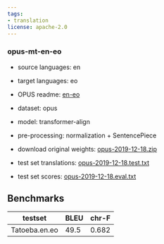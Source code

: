 ```yaml
---
tags:
- translation
license: apache-2.0
---
```


### opus-mt-en-eo

* source languages: en
* target languages: eo
*  OPUS readme: [en-eo](https://github.com/Helsinki-NLP/OPUS-MT-train/blob/master/models/en-eo/README.md)

*  dataset: opus
* model: transformer-align
* pre-processing: normalization + SentencePiece
* download original weights: [opus-2019-12-18.zip](https://object.pouta.csc.fi/OPUS-MT-models/en-eo/opus-2019-12-18.zip)
* test set translations: [opus-2019-12-18.test.txt](https://object.pouta.csc.fi/OPUS-MT-models/en-eo/opus-2019-12-18.test.txt)
* test set scores: [opus-2019-12-18.eval.txt](https://object.pouta.csc.fi/OPUS-MT-models/en-eo/opus-2019-12-18.eval.txt)

## Benchmarks

| testset               | BLEU  | chr-F |
|-----------------------|-------|-------|
| Tatoeba.en.eo 	| 49.5 	| 0.682 |

